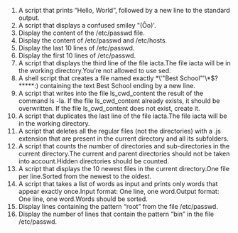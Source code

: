 1. A script that prints “Hello, World”, followed by a new line to the standard output.
2. A script that displays a confused smiley "(Ôo)'.
3. Display the content of the /etc/passwd file.
4. Display the content of /etc/passwd and /etc/hosts.
5. Display the last 10 lines of /etc/passwd.
6. Display the first 10 lines of /etc/passwd.
7. A script that displays the third line of the file iacta.The file iacta will be in the working directory.You’re not allowed to use sed.
8. A shell script that creates a file named exactly \*\\'"Best School"\'\\*$\?\*\*\*\*\*:) containing the text Best School ending by a new line.
9. A script that writes into the file ls_cwd_content the result of the command ls -la. If the file ls_cwd_content already exists, it should be overwritten. If the file ls_cwd_content does not exist, create it.
10. A script that duplicates the last line of the file iacta.The file iacta will be in the working directory.
11. A script that deletes all the regular files (not the directories) with a .js extension that are present in the current directory and all its subfolders.
12. A script that counts the number of directories and sub-directories in the current directory.The current and parent directories should not be taken into account.Hidden directories should be counted.
13. A script that displays the 10 newest files in the current directory.One file per line.Sorted from the newest to the oldest.
14. A script that takes a list of words as input and prints only words that appear exactly once.Input format: One line, one word.Output format: One line, one word.Words should be sorted.
15. Display lines containing the pattern “root” from the file /etc/passwd.
16. Display the number of lines that contain the pattern “bin” in the file /etc/passwd.
